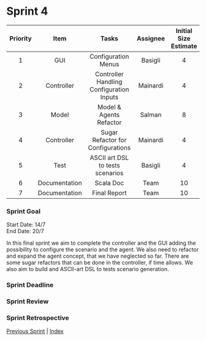 # Sprint 4

| Priority |     Item      |                  Tasks                   | Assignee | Initial Size Estimate | Day 1 | Day 2 | Day 3 | Day 4 | Day 5 | Day 6 | Day 7 |
|:--------:|:-------------:|:----------------------------------------:|:--------:|:---------------------:|:-----:|:-----:|:-----:|:-----:|:-----:|:-----:|:-----:|
|    1     |      GUI      |           Configuration Menus            | Basigli  |           4           |   2   |   0   |   0   |   0   |   0   |   0   |   0   |
|    2     |  Controller   | Controller Handling Configuration Inputs | Mainardi |           4           |   2   |   0   |   0   |   0   |   0   |   0   |   0   |
|    3     |     Model     |         Model & Agents Refactor          |  Salman  |           8           |   4   |   2   |   0   |   0   |   0   |   0   |   0   |
|    4     |  Controller   |    Sugar Refactor for Configurations     | Mainardi |           4           |   4   |   2   |   0   |   0   |   0   |   0   |   0   |
|    5     |     Test      |     ASCII art DSL to tests scenarios     | Basigli  |           4           |   4   |   4   |   2   |   0   |   0   |   0   |   0   |
|    6     | Documentation |                Scala Doc                 |   Team   |          10           |  10   |  10   |   7   |   4   |   0   |   0   |   0   |
|    7     | Documentation |               Final Report               |   Team   |          10           |  10   |  10   |   7   |   4   |   0   |   0   |   0   |

### Sprint Goal
Start Date: 14/7
<br/>
End Date: 20/7

In this final sprint we aim to complete the controller and the GUI adding the possibility to configure the scenario and the agent. 
We also need to refactor and expand the agent concept, that we have neglected so far.
There are some sugar refactors that can be done in the controller, if time allows.
We also aim to build and ASCII-art DSL to tests scenario generation.


### Sprint Deadline

### Sprint Review

### Sprint Retrospective

[Previous Sprint](sprint3.md) | [Index](../index.md)